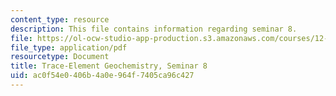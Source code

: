 ```yaml
---
content_type: resource
description: This file contains information regarding seminar 8.
file: https://ol-ocw-studio-app-production.s3.amazonaws.com/courses/12-479-trace-element-geochemistry-spring-2013/ac0f54e0406b4a0e964f7405ca96c427_MIT12_479S13_Seminar8.pdf
file_type: application/pdf
resourcetype: Document
title: Trace-Element Geochemistry, Seminar 8
uid: ac0f54e0-406b-4a0e-964f-7405ca96c427
---
```

